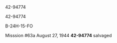 





42-94774






 




42-94774

B-24H-15-FO

Misssion #63a August 27, 1944 **42-94774** salvaged

 




